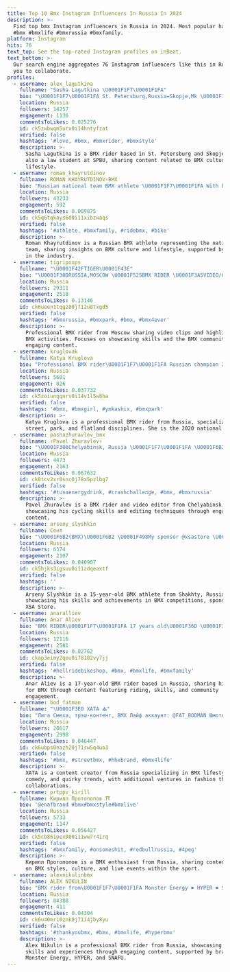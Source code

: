 ```yaml
---
title: Top 10 Bmx Instagram Influencers In Russia In 2024
description: >-
  Find top bmx Instagram influencers in Russia in 2024. Most popular hashtags:
  #bmx #bmxlife #bmxrussia #bmxfamily.
platform: Instagram
hits: 76
text_top: See the top-rated Instagram profiles on inBeat.
text_bottom: >-
  Our search engine aggregates 76 Instagram influencers like this in Russia for
  you to collaborate.
profiles:
  - username: alex_lagutkina
    fullname: "Sasha Lagutkina \U0001F1F7\U0001F1FA"
    bio: "\U0001F1F7\U0001F1FA St. Petersburg,Russia↔️Skopje,Mk \U0001F1F2\U0001F1F0 \U0001F497BMX rider\U0001F451 \U0001F497SPBU Faculty of law\U0001F3DB \U0001F497Partnership: DM me\U0001F9F8 \U0001F497@4130_shop @darebmx⚙️ \U0001F430Bad ideas make best memories\U0001F43E"
    location: Russia
    followers: 14257
    engagement: 1136
    commentsToLikes: 0.025276
    id: ck5zwbwqm5urx0i14hntyfzat
    verified: false
    hashtags: '#love, #bmx, #bmxrider, #bmxstyle'
    description: >-
      Sasha Lagutkina is a BMX rider based in St. Petersburg and Skopje. She is
      also a law student at SPBU, sharing content related to BMX culture and
      lifestyle.
  - username: roman_khayrutdinov
    fullname: ROMAN KHAYRUTDINOV⚡️BMX
    bio: "Russian national team BMX athlete \U0001F1F7\U0001F1FA With bike around the world\U0001F334 @gorillaenergy @Raenshop @skills_wear ❤️My girl @elizabethlizardbmx \U0001F6B4\U0001F3FC"
    location: Russia
    followers: 43233
    engagement: 592
    commentsToLikes: 0.009875
    id: ck5q6tqkays6d0i11xibzwaqs
    verified: false
    hashtags: '#athlete, #bmxfamily, #ridebmx, #bike'
    description: >-
      Roman Khayrutdinov is a Russian BMX athlete representing the national
      team, sharing insights on BMX culture and lifestyle, supported by brands
      in the industry.
  - username: tigripoops
    fullname: "\U0001F42FTIGER\U0001F43E"
    bio: "\U0001F30DRUSSIA,MOSCOW \U0001F525BMX RIDER \U0001F3A5VIDEO/CLIPS YouTube\U0001F447\U0001F3FD"
    location: Russia
    followers: 29311
    engagement: 2518
    commentsToLikes: 0.13146
    id: ck6ueen1tqgz80j712u8txgd5
    verified: false
    hashtags: '#bmxrussia, #bmxpark, #bmx, #bmx4ever'
    description: >-
      Professional BMX rider from Moscow sharing video clips and highlights of
      BMX activities. Focuses on showcasing skills and the BMX community through
      engaging content.
  - username: kruglovak
    fullname: Katya Kruglova
    bio: "Professional BMX rider\U0001F1F7\U0001F1FA Russian champion 2020 \U0001F3C6\U0001F6B2\U0001F947\U0001F948 street | park | flatland Sponsorship: @ymkashix @fourpegsbmx ride | travel | lifestyle \U0001F4E9dm"
    location: Russia
    followers: 5601
    engagement: 826
    commentsToLikes: 0.037732
    id: ck5zoiunqqnrv0i14v1l5w8ha
    verified: false
    hashtags: '#bmx, #bmxgirl, #ymkashix, #bmxpark'
    description: >-
      Katya Kruglova is a professional BMX rider from Russia, specializing in
      street, park, and flatland disciplines. She is the 2020 national champion.
  - username: pashazhuravlev_bmx
    fullname: ✌️Pavel Zhuravlev✌️
    bio: "\U0001F306Chelyabinsk, Russia \U0001F1F7\U0001F1FA \U0001F6B2 Riding BMX \U0001F6B4\U0001F3FB \U0001F3AC Editing videos \U0001F3AC \U0001F4A520 years old \U0001F525 \U0001F918Folow me \U0001F918"
    location: Russia
    followers: 4473
    engagement: 2163
    commentsToLikes: 0.067632
    id: ck8tcv2xr0snc0j78x5pzlbg7
    verified: false
    hashtags: '#tusaenergydrink, #crashchallenge, #bmx, #bmxrussia'
    description: >-
      Pavel Zhuravlev is a BMX rider and video editor from Chelyabinsk, Russia,
      showcasing his cycling skills and editing techniques through engaging
      content.
  - username: arseny_slyshkin
    fullname: Сеня
    bio: "\U0001F6B2(BMX)\U0001F6B2 \U0001F498My sponsor @xsastore \U0001F498 \U0001F466\U0001F3FC1️⃣5️⃣years old\U0001F466\U0001F3FC \U0001F1F7\U0001F1FAShakhty,Russia\U0001F1F7\U0001F1FA \U0001F3C6Победитель Чемпионата России по BMX\U0001F3C6"
    location: Russia
    followers: 6374
    engagement: 2107
    commentsToLikes: 0.040907
    id: ck5hjks3igsuu0i11zdqeaxtf
    verified: false
    hashtags: ''
    description: >-
      Arseny Slyshkin is a 15-year-old BMX athlete from Shakhty, Russia,
      showcasing his skills and achievements in BMX competitions, sponsored by
      XSA Store.
  - username: anaralliev
    fullname: Anar Aliev
    bio: "BMX RIDER\U0001F1F7\U0001F1FA 17 years old\U0001F36D \U0001F30D@mankindbmx \U0001F479@skeletonbikeshop"
    location: Russia
    followers: 12116
    engagement: 2581
    commentsToLikes: 0.02762
    id: ckap3eimy2qou0i78182vy7jj
    verified: false
    hashtags: '#hellridebikeshop, #bmx, #bmxlife, #bmxfamily'
    description: >-
      Anar Aliev is a 17-year-old BMX rider based in Russia, sharing his passion
      for BMX through content featuring riding, skills, and community
      engagement.
  - username: bod_fatman
    fullname: "\U0001F3E0 XATA ⛪️"
    bio: "Лига Смеха, трэш-контент, BMX Лайф аккаунт: @FAT_BODMAN Шмоткенсы \U0001F9F3: @toofatwear YouTube \U0001F47A:"
    location: Russia
    followers: 28617
    engagement: 2998
    commentsToLikes: 0.046447
    id: ck6ubps0nazh20j71sw5q4uo3
    verified: false
    hashtags: '#bmx, #streetbmx, #hhxbrand, #bmx4life'
    description: >-
      XATA is a content creator from Russia specializing in BMX lifestyle,
      comedy, and quirky trends, with additional ventures in fashion through
      collaborations.
  - username: prtppv_kirill
    fullname: Кирилл Протопопов ⛩
    bio: '@enafbrand #bmx#bmxstyle#bmxlive'
    location: Russia
    followers: 5733
    engagement: 1147
    commentsToLikes: 0.056427
    id: ck5cb86ipex980i11ww7r4irq
    verified: false
    hashtags: '#bmxfamily, #onsomeshit, #redbullrussia, #4peg'
    description: >-
      Kирилл Протопопов is a BMX enthusiast from Russia, sharing content focused
      on BMX styles, culture, and live events within the sport.
  - username: alexnikulinbmx
    fullname: ALEX NIKULIN
    bio: "BMX rider from\U0001F1F7\U0001F1FA Monster Energy ✖️ HYPER ✖️ SNAFU"
    location: Russia
    followers: 84388
    engagement: 411
    commentsToLikes: 0.04304
    id: ck6u40mri0znk0j71i4jby8yu
    verified: false
    hashtags: '#thankyoubmx, #bmx, #bmxlife, #hyperbmx'
    description: >-
      Alex Nikulin is a professional BMX rider from Russia, showcasing his
      skills and experiences through engaging content, supported by brands like
      Monster Energy, HYPER, and SNAFU.
---
```


